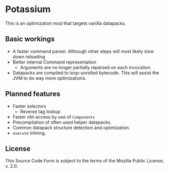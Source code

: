 # Potassium

This is an optimization mod that targets vanilla datapacks.

## Basic workings

* A faster command parser. Although other steps will most likely slow down reloading
* Better internal Command representation
    * Arguments are no longer partially reparsed on each invocation
* Datapacks are compiled to loop-unrolled bytecode. This will assist the JVM to do way more optimizations.

## Planned features

* Faster selectors
    * Reverse tag lookup
* Faster nbt-access by use of `Components`
* Precompilation of often used helper datapacks.
* Common datapack structure detection and optimization.
* `execute` inlining.

## License

This Source Code Form is subject to the terms of the Mozilla Public License, v. 2.0.
